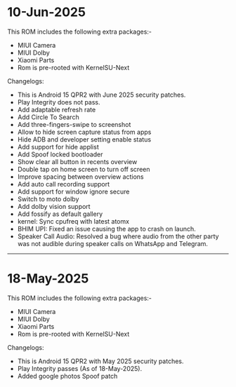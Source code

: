 # 10-Jun-2025

This ROM includes the following extra packages:-
* MIUI Camera
* MIUI Dolby
* Xiaomi Parts
* Rom is pre-rooted with KernelSU-Next

Changelogs:
* This is Android 15 QPR2 with June 2025 security patches.
* Play Integrity does not pass.
* Add adaptable refresh rate
* Add Circle To Search
* Add three-fingers-swipe to screenshot
* Allow to hide screen capture status from apps 
* Hide ADB and developer setting enable status 
* Add support for hide applist 
* Add Spoof locked bootloader
* Show clear all button in recents overview
* Double tap on home screen to turn off screen
* Improve spacing between overview actions
* Add auto call recording support
* Add support for window ignore secure
* Switch to moto dolby 
* Add dolby vision support 
* Add fossify as default gallery
* kernel: Sync cpufreq with latest atomx
* BHIM UPI: Fixed an issue causing the app to crash on launch.
* Speaker Call Audio: Resolved a bug where audio from the other party was not audible during speaker calls on WhatsApp and Telegram.

***

# 18-May-2025

This ROM includes the following extra packages:-
* MIUI Camera
* MIUI Dolby
* Xiaomi Parts
* Rom is pre-rooted with KernelSU-Next

Changelogs:
* This is Android 15 QPR2 with May 2025 security patches.
* Play Integrity passes (As of 18-May-2025).
* Added google photos Spoof patch
